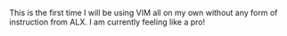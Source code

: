 This is the first time I will be using VIM all on my own without any form of instruction from ALX. I am currently feeling like a pro!


